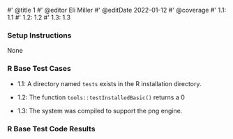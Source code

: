 #' @title 1
#' @editor Eli Miller
#' @editDate 2022-01-12
#' @coverage
#' 1.1: 1.1
#' 1.2: 1.2
#' 1.3: 1.3


### Setup Instructions

None

### R Base Test Cases

+ 1.1: A directory named `tests` exists in the R installation directory.

+ 1.2: The function `tools::testInstalledBasic()` returns a 0

+ 1.3: The system was compiled to support the png engine.

### R Base Test Code Results
